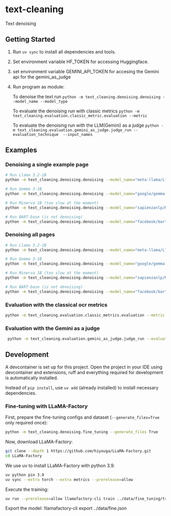 # text-cleaning
Text denoising

## Getting Started
1. Run `uv sync` to install all dependencies and tools.
2. Set environment variable HF_TOKEN for accessing Huggingface.
3. set environment variable GEMINI_API_TOKEN  for accesing the Gemini api for the gemini_as_judge
4. Run program as module:

   To denoise the text run   `python -m text_cleaning.denoising.denoising --model_name --model_type`

   To evaluate the denoising run with classic metrics  `python -m text_cleaning.evaluation.classic_metric.evaluation --metric`
   
   To evaluate the denoising run with the LLM(Gemini) as a judge `python -m text_cleaning.evaluation.gemini_as_judge.judge_run --evaluation_technique  --input_names`
   
## Examples

### Denoising a single example page
```bash
# Run Llama 3.2-1B
python -m text_cleaning.denoising.denoising --model_name="meta-llama/Llama-3.2-1B-Instruct" --model_type="causal" --subset="[3,]" --in_context "simple"

# Run Gemma 3-1B
python -m text_cleaning.denoising.denoising --model_name="google/gemma-3-1b-it" --model_type="causal" --subset="[3,]" --in_context "complex"

# Run Minerva 1B (too slow at the moment)
python -m text_cleaning.denoising.denoising --model_name="sapienzanlp/Minerva-1B-base-v1.0" --model_type="causal" --subset="[3,]" --in_context "None"

# Run BART-base (is not denoising)
python -m text_cleaning.denoising.denoising --model_name="facebook/bart-base" --model_type="seq2seq" --subset="[3,]" --in_context "None"
```

### Denoising all pages
```bash
# Run Llama 3.2-1B
python -m text_cleaning.denoising.denoising --model_name="meta-llama/Llama-3.2-1B-Instruct" --model_type="causal"

# Run Gemma 3-1B
python -m text_cleaning.denoising.denoising --model_name="google/gemma-3-1b-it" --model_type="causal"

# Run Minerva 1B (too slow at the moment)
python -m text_cleaning.denoising.denoising --model_name="sapienzanlp/Minerva-1B-base-v1.0" --model_type="causal"

# Run BART-base (is not denoising)
python -m text_cleaning.denoising.denoising --model_name="facebook/bart-base" --model_type="seq2seq"
```
### Evaluation with the classical ocr metrics

```bash
python -m text_cleaning.evaluation.classic_metrics.evaluation --metric "WER" --task "single"  
```

### Evaluation with the Gemini as a judge 

```bash
 python -m text_cleaning.evaluation.gemini_as_judge.judge_run --evaluation_technique "pairwise" --input_names "the_vampyre_ocr_denoised_google-gemma-3-1b-it.json" "the_vampyre_ocr_denoised_facebook-bart-base.json"
```

## Development
A devcontainer is set up for this project.
Open the project in your IDE using devcontainer and extensions, ruff and everything required for development is automatically installed.

Instead of `pip install`, use `uv add` (already installed) to install necessary dependencies.


### Fine-tuning with LLaMA-Factory
First, prepare the fine-tuning configs and dataset (`--generate_files=True` only required once):
```bash
python -m text_cleaning.denoising.fine_tuning --generate_files True
```


Now, download LLaMA-Factory:
```bash
git clone --depth 1 https://github.com/hiyouga/LLaMA-Factory.git
cd LLaMA-Factory
```

We use uv to install LLaMA-Factory with python 3.9.
```bash
uv python pin 3.9
uv sync --extra torch --extra metrics --prerelease=allow
```

Execute the training:
```bash
uv run --prerelease=allow llamafactory-cli train ../data/fine_tuning/train_configs/ocr-gemma-the_vampyre-config.json
```

Export the model:
!llamafactory-cli export ../data/fine.json
